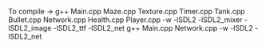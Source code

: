 To compile -> g++ Main.cpp Maze.cpp Texture.cpp Timer.cpp Tank.cpp Bullet.cpp Network.cpp Health.cpp Player.cpp -w -lSDL2 -lSDL2_mixer -lSDL2_image -lSDL2_ttf -lSDL2_net
g++ Main.cpp Network.cpp -w -lSDL2 -lSDL2_net
